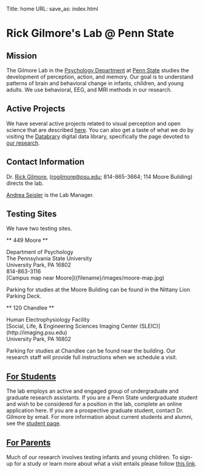 Title: home
URL:
save_as: index.html

# Rick Gilmore's Lab @ Penn State

## Mission

The Gilmore Lab in the [Psychology Department](http://psych.la.psu.edu) at [Penn State](http://www.psu.edu) studies the development of perception, action, and memory. Our goal is to understand patterns of brain and behavioral change in infants, children, and young adults. We use behavioral, EEG, and MRI methods in our research. 

## Active Projects

We have several active projects related to visual perception and open science that are described [here]({filename}/pages/research.md). You can also get a taste of what we do by visiting the <a href="https://databrary.org">Databrary</a> digital data library, specifically the page devoted to <a href="https://databrary.org/party/6">our research</a>.

## Contact Information

Dr. [Rick Gilmore](http://www.personal.psu.edu/rog1), ([rogilmore@psu.edu](mailto:rogilmore@psu.edu); 814-865-3664; 114 Moore Building) directs the lab.

[Andrea Seisler](mailto:ars17@psu.edu) is the Lab Manager.

## Testing Sites

We have two testing sites. 

** 449 Moore **

<p>Department of Psychology</br>
The Pennsylvania State University</br>
University Park, PA 16802</br>
814-863-3116</br>
[Campus map near Moore]({filename}/images/moore-map.jpg)
</p>

Parking for studies at the Moore Building can be found in the Nittany Lion Parking Deck.

** 120 Chandlee **
<p>Human Electrophysiology Facility</br>
[Social, Life, & Engineering Sciences Imaging Center (SLEIC)](http://imaging.psu.edu)</br>
University Park, PA 16802</br>
</p>

Parking for studies at Chandlee can be found near the building. Our research staff will provide full instructions when we schedule a visit.

## [For Students]({filename}/pages/students.md)

The lab employs an active and engaged group of undergraduate and graduate research assistants. If you are a Penn State undergraduate student and wish to be considered for a position in the lab, complete an online application here.  If you are a prospective graduate student, contact Dr. Gilmore by email.  For more information about current students and alumni, see the [student page]({filename}/pages/students.md).

## [For Parents]({filename}/pages/parents.md)

Much of our research involves testing infants and young children. To sign-up for a study or learn more about what a visit entails please follow [this link]({filename}/pages/parents.md). 
